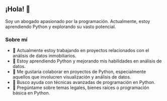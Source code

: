 ## ¡Hola! 👋

Soy un abogado apasionado por la programación. Actualmente, estoy aprendiendo Python y explorando su vasto potencial.

### Sobre mí
- 🔭 Actualmente estoy trabajando en proyectos relacionados con el análisis de datos inmobiliarios.
- 🌱 Estoy aprendiendo Python y mejorando mis habilidades en análisis de datos.
- 👯 Me gustaría colaborar en proyectos de Python, especialmente aquellos que involucren visualización y análisis de datos.
- 🤔 Busco ayuda con técnicas avanzadas de programación en Python.
- 💬 Pregúntame sobre temas legales, bienes raíces o programación básica en Python.


